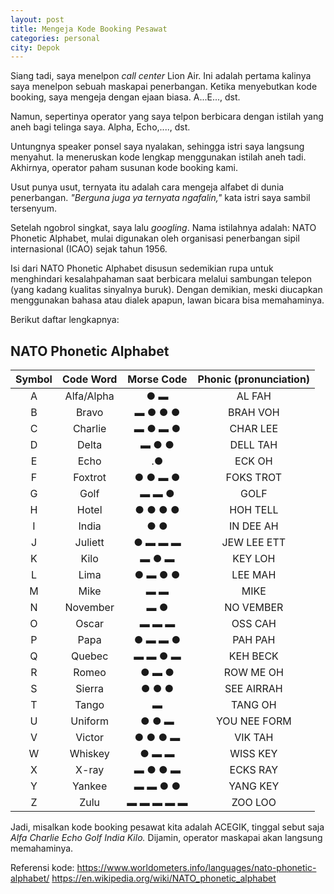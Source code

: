 ```yaml
---
layout: post
title: Mengeja Kode Booking Pesawat
categories: personal
city: Depok
---
```

Siang tadi, saya menelpon _call center_ Lion Air. Ini adalah pertama kalinya saya menelpon sebuah maskapai penerbangan. Ketika menyebutkan kode booking, saya mengeja dengan ejaan biasa. A...E..., dst. 

Namun, sepertinya operator yang saya telpon berbicara dengan istilah yang aneh bagi telinga saya. Alpha, Echo,...., dst.

Untungnya speaker ponsel saya nyalakan, sehingga istri saya langsung menyahut. Ia meneruskan kode lengkap menggunakan istilah aneh tadi. Akhirnya, operator paham susunan kode booking kami. 

Usut punya usut, ternyata itu adalah cara mengeja alfabet di dunia penerbangan. _"Berguna juga ya ternyata ngafalin,"_ kata istri saya sambil tersenyum.

Setelah ngobrol singkat, saya lalu _googling_. Nama istilahnya adalah: NATO Phonetic Alphabet, mulai digunakan oleh organisasi penerbangan sipil internasional (ICAO) sejak tahun 1956.

Isi dari NATO Phonetic Alphabet disusun sedemikian rupa untuk menghindari kesalahpahaman saat berbicara melalui sambungan telepon (yang kadang kualitas sinyalnya buruk). Dengan demikian, meski diucapkan menggunakan bahasa atau dialek apapun, lawan bicara bisa memahaminya.

Berikut daftar lengkapnya:

## NATO Phonetic Alphabet

| Symbol |  Code Word | Morse Code | Phonic (pronunciation) |
|:------:|:----------:|:----------:|:----------------------:|
|    A   | Alfa/Alpha |     ● ▬    |         AL FAH         |
|    B   |    Bravo   |   ▬ ● ● ●  |        BRAH VOH        |
|    C   |   Charlie  |   ▬ ● ▬ ●  |        CHAR LEE        |
|    D   |    Delta   |    ▬ ● ●   |        DELL TAH        |
|    E   |    Echo    |     .●     |         ECK OH         |
|    F   |   Foxtrot  |   ● ● ▬ ●  |        FOKS TROT       |
|    G   |    Golf    |    ▬ ▬ ●   |          GOLF          |
|    H   |    Hotel   |   ● ● ● ●  |        HOH TELL        |
|    I   |    India   |     ● ●    |        IN DEE AH       |
|    J   |   Juliett  |   ● ▬ ▬ ▬  |       JEW LEE ETT      |
|    K   |    Kilo    |    ▬ ● ▬   |         KEY LOH        |
|    L   |    Lima    |   ● ▬ ● ●  |         LEE MAH        |
|    M   |    Mike    |     ▬ ▬    |          MIKE          |
|    N   |  November  |     ▬ ●    |        NO VEMBER       |
|    O   |    Oscar   |    ▬ ▬ ▬   |         OSS CAH        |
|    P   |    Papa    |   ● ▬ ▬ ●  |         PAH PAH        |
|    Q   |   Quebec   |   ▬ ▬ ● ▬  |        KEH BECK        |
|    R   |    Romeo   |    ● ▬ ●   |        ROW ME OH       |
|    S   |   Sierra   |    ● ● ●   |       SEE AIRRAH       |
|    T   |    Tango   |      ▬     |         TANG OH        |
|    U   |   Uniform  |    ● ● ▬   |      YOU NEE FORM      |
|    V   |   Victor   |   ● ● ● ▬  |         VIK TAH        |
|    W   |   Whiskey  |    ● ▬ ▬   |        WISS KEY        |
|    X   |    X-ray   |   ▬ ● ● ▬  |        ECKS RAY        |
|    Y   |   Yankee   |   ▬ ▬ ● ●  |        YANG KEY        |
|    Z   |    Zulu    |  ▬ ▬ ▬ ▬ ▬ |         ZOO LOO        |

Jadi, misalkan kode booking pesawat kita adalah ACEGIK, tinggal sebut saja _Alfa Charlie Echo Golf India Kilo._ Dijamin, operator maskapai akan langsung memahaminya. 

Referensi kode:
https://www.worldometers.info/languages/nato-phonetic-alphabet/
https://en.wikipedia.org/wiki/NATO_phonetic_alphabet 
